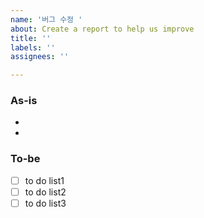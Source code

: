 ```yaml
---
name: '버그 수정 '
about: Create a report to help us improve
title: ''
labels: ''
assignees: ''

---
```


### As-is
- 
- 
### To-be
- [ ] to do list1
- [ ] to do list2
- [ ] to do list3
